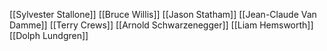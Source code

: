 [[Sylvester Stallone]]
[[Bruce Willis]]
[[Jason Statham]]
[[Jean-Claude Van Damme]]
[[Terry Crews]]
[[Arnold Schwarzenegger]]
[[Liam Hemsworth]]
[[Dolph Lundgren]]
